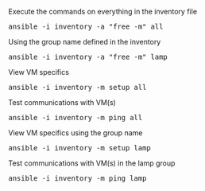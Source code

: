 Execute the commands on everything in the inventory file
<pre>ansible -i inventory -a "free -m" all</pre>

Using the group name defined in the inventory
<pre>ansible -i inventory -a "free -m" lamp</pre>

View VM specifics
<pre>ansible -i inventory -m setup all </pre>

Test communications with VM(s)
<pre>ansible -i inventory -m ping all</pre>

View VM specifics using the group name
<pre>ansible -i inventory -m setup lamp</pre>

Test communications with VM(s) in the lamp group
<pre>ansible -i inventory -m ping lamp</pre>
